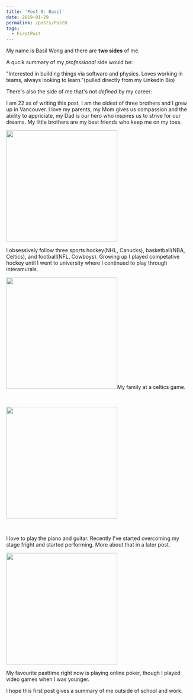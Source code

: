 ```yaml
---
title: 'Post 0: Basil'
date: 2019-01-29
permalink: /posts/Post0
tags:
  - FirstPost
---
```


My name is Basil Wong and there are __two sides__ of me. 

A qucik summary of my _professional_ side would be:



"Interested in building things via software and physics. Loves working in teams, always looking to learn."(pulled directly from my LinkedIn Bio)



There's also the side of me that's not _defined_ by my career:


I am 22 as of writing this post, I am the oldest of three brothers and I grew up in Vancouver. I love my parents, my Mom gives us compassion and the ability to appriciate, my Dad is our hero who inspires us to strive for our dreams. My little brothers are my best friends who keep me on my toes. 


<img src="https://basilwong.github.io/files/post0/brothers.jpg" height="300"/>
<br/>

I obsessively follow three sports hockey(NHL, Canucks), basketball(NBA, Celtics), and football(NFL, Cowboys). Growing up I played competative hockey until I went to university where I continued to play through interamurals. 

<p><img src="https://basilwong.github.io/files/post0/celtics.jpg" height="300"/>My family at a celtics game.<p/>
<br/>
<p><img src="https://basilwong.github.io/files/post0/fizz_hockey.JPG" height="300"/><p/>
<br/>

I love to play the piano and guitar. Recently I've started overcoming my stage fright and started performing. More about that in a later post.

<img src="https://basilwong.github.io/files/post0/guitar.jpg" height="300"/>
<br/>

My favourite pasttime right now is playing online poker, though I played video games when I was younger. 

I hope this first post gives a summary of me outside of school and work.
